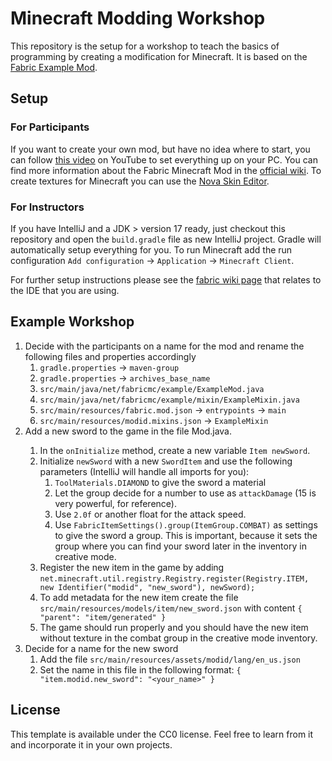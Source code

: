 # Minecraft Modding Workshop

This repository is the setup for a workshop to teach the basics of programming by creating a modification for Minecraft.
It is based on the [Fabric Example Mod](https://github.com/FabricMC/fabric-example-mod).

## Setup

### For Participants
If you want to create your own mod, but have no idea where to start, you can follow [this video](https://www.youtube.com/watch?v=x7cPbAFv19E) on YouTube to set everything up on your PC.
You can find more information about the Fabric Minecraft Mod in the [official wiki](https://fabricmc.net/wiki/start).
To create textures for Minecraft you can use the [Nova Skin Editor](https://minecraft.novaskin.me/resourcepacks).

### For Instructors
If you have IntelliJ and a JDK > version 17 ready, just checkout this repository and open the `build.gradle` file as new IntelliJ project.
Gradle will automatically setup everything for you.
To run Minecraft add the run configuration `Add configuration` -> `Application` -> `Minecraft Client`.


For further setup instructions please see the [fabric wiki page](https://fabricmc.net/wiki/tutorial:setup) that relates to the IDE that you are using.

## Example Workshop

1. Decide with the participants on a name for the mod and rename the following files and properties accordingly
    1. `gradle.properties` -> `maven-group`
    2. `gradle.properties` -> `archives_base_name`
    3. `src/main/java/net/fabricmc/example/ExampleMod.java`
    4. `src/main/java/net/fabricmc/example/mixin/ExampleMixin.java`
    5. `src/main/resources/fabric.mod.json` -> `entrypoints` -> `main`
    6. `src/main/resources/modid.mixins.json` -> `ExampleMixin`
2. Add a new sword to the game in the file <your-name>Mod.java.
    1. In the `onInitialize` method, create a new variable `Item newSword`.
    2. Initialize `newSword` with a new `SwordItem` and use the following parameters (IntelliJ will handle all imports for you):
       1. `ToolMaterials.DIAMOND` to give the sword a material
       2. Let the group decide for a number to use as `attackDamage` (15 is very powerful, for reference).
       3. Use `2.0f` or another float for the attack speed.
       4. Use `FabricItemSettings().group(ItemGroup.COMBAT)` as settings to give the sword a group. This is important, because it sets the group where you can find your sword later in the inventory in creative mode.
    3. Register the new item in the game by adding `net.minecraft.util.registry.Registry.register(Registry.ITEM, new Identifier("modid", "new_sword"), newSword);`
    4. To add metadata for the new item create the file `src/main/resources/models/item/new_sword.json` with content `{
       "parent": "item/generated"
       }`
    5. The game should run properly and you should have the new item without texture in the combat group in the creative mode inventory.
3. Decide for a name for the new sword
   1. Add the file `src/main/resources/assets/modid/lang/en_us.json`
   2. Set the name in this file in the following format: `{
      "item.modid.new_sword": "<your_name>"
      } `

## License

This template is available under the CC0 license. Feel free to learn from it and incorporate it in your own projects.
